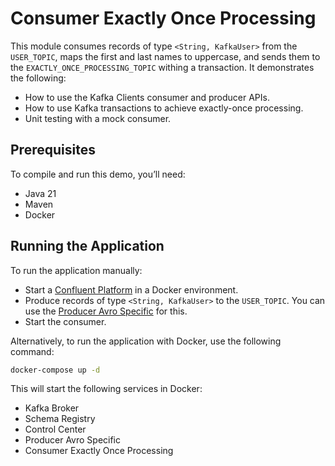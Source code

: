 # Consumer Exactly Once Processing

This module consumes records of type `<String, KafkaUser>` from the `USER_TOPIC`, maps the first and last names to uppercase, and sends them to the `EXACTLY_ONCE_PROCESSING_TOPIC` withing a transaction.
It demonstrates the following:

- How to use the Kafka Clients consumer and producer APIs.
- How to use Kafka transactions to achieve exactly-once processing.
- Unit testing with a mock consumer.

## Prerequisites

To compile and run this demo, you’ll need:

- Java 21
- Maven
- Docker

## Running the Application

To run the application manually:

- Start a [Confluent Platform](https://docs.confluent.io/platform/current/quickstart/ce-docker-quickstart.html#step-1-download-and-start-cp) in a Docker environment.
- Produce records of type `<String, KafkaUser>` to the `USER_TOPIC`. You can use the [Producer Avro Specific](../../kafka-producer-quickstarts/kafka-producer-avro-specific) for this.
- Start the consumer.

Alternatively, to run the application with Docker, use the following command:

```bash
docker-compose up -d
```

This will start the following services in Docker:

- Kafka Broker
- Schema Registry
- Control Center
- Producer Avro Specific
- Consumer Exactly Once Processing
